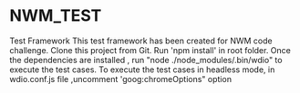 # NWM_TEST
Test Framework
This test framework has been created for NWM code challenge. 
Clone this project from Git. Run 'npm install' in root folder. 
Once the dependencies are installed , run "node ./node_modules/.bin/wdio" to execute the test cases.
To execute the test cases in headless mode, in wdio.conf.js file ,uncomment 'goog:chromeOptions" option 
